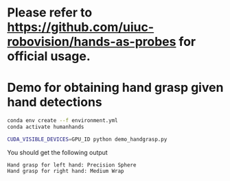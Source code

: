 # Please refer to https://github.com/uiuc-robovision/hands-as-probes for official usage.

# Demo for obtaining hand grasp given hand detections

```bash
conda env create --f environment.yml
conda activate humanhands
```

```bash
CUDA_VISIBLE_DEVICES=GPU_ID python demo_handgrasp.py
```

You should get the following output
```
Hand grasp for left hand: Precision Sphere
Hand grasp for right hand: Medium Wrap
```
